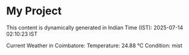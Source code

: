 # My Project

This content is dynamically generated in Indian Time (IST): 2025-07-14 02:10:23 IST


Current Weather in Coimbatore:
Temperature: 24.88 °C
Condition: mist
